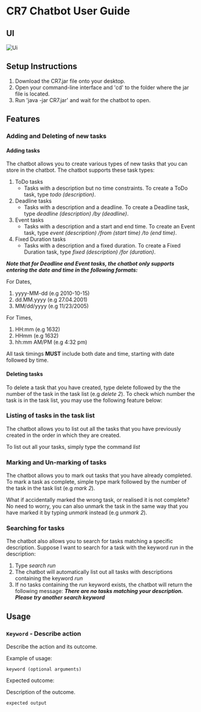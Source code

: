 # CR7 Chatbot User Guide

## UI 

![Ui](https://github.com/kohkaijie/ip/assets/122248866/875338bb-c5a8-4d75-96d7-e8e3a55bb39c)

## Setup Instructions
1. Download the CR7.jar file onto your desktop.
2. Open your command-line interface and 'cd' to the folder where the jar file is located.
3. Run 'java -jar CR7.jar' and wait for the chatbot to open.

## Features 

### Adding and Deleting of new tasks

#### Adding tasks
The chatbot allows you to create various types of new tasks that you can store in the chatbot. The chatbot supports these task types:

1. ToDo tasks
   - Tasks with a description but no time constraints. To create a ToDo task, type _todo (description)_.
2. Deadline tasks
   - Tasks with a description and a deadline. To create a Deadline task, type _deadline (description) /by (deadline)_.
3. Event tasks
   - Tasks with a description and a start and end time. To create an Event task, type _event (description) /from (start time) /to (end time)_.
4. Fixed Duration tasks
   - Tasks with a description and a fixed duration. To create a Fixed Duration task, type _fixed (description) /for (duration)_.

***Note that for Deadline and Event tasks, the chatbot only supports entering the date and time in the following formats:***

   For Dates, 
   1. yyyy-MM-dd (e.g 2010-10-15)
   2. dd.MM.yyyy (e.g 27.04.2001)
   3. MM/dd/yyyy (e.g 11/23/2005)

   For Times,
   1. HH:mm (e.g 1632)
   2. HHmm (e.g 1632)
   3. hh:mm AM/PM (e.g 4:32 pm)
      
All task timings **MUST** include both date and time, starting with date followed by time.

#### Deleting tasks
To delete a task that you have created, type delete followed by the the number of the task in the task list (e.g _delete 2_). To check which number the task is in the task list, you may use the following feature below:

### Listing of tasks in the task list

The chatbot allows you to list out all the tasks that you have previously created in the order in which they are created.

To list out all your tasks, simply type the command _list_

### Marking and Un-marking of tasks 

The chatbot allows you to mark out tasks that you have already completed. To mark a task as complete, simple type mark followed by the number of the task in the task list (e.g _mark 2_). 

What if accidentally marked the wrong task, or realised it is not complete? No need to worry, you can also unmark the task in the same way that you have marked it by typing _unmark_ instead (e.g _unmark 2_).

### Searching for tasks

The chatbot also allows you to search for tasks matching a specific description. Suppose I want to search for a task with the keyword _run_ in the description:
   1. Type _search run_
   2. The chatbot will automatically list out all tasks with descriptions containing the keyword _run_
   3. If no tasks containing the _run_ keyword exists, the chatbot will return the following message: ***There are no tasks matching your description. Please try another search keyword***

## Usage

### `Keyword` - Describe action

Describe the action and its outcome.

Example of usage: 

`keyword (optional arguments)`

Expected outcome:

Description of the outcome.

```
expected output
```
